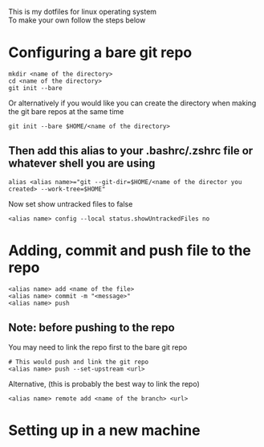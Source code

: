 This is my dotfiles for linux operating system</br> 
To make your own follow the steps below

# Configuring a bare git repo

```
mkdir <name of the directory>
cd <name of the directory>
git init --bare
```

Or alternatively if you would like you can create the directory when making the git bare repos at the same time </br> 

```
git init --bare $HOME/<name of the directory>
```

## Then add this alias to your .bashrc/.zshrc file or whatever shell you are using 

```
alias <alias name>="git --git-dir=$HOME/<name of the director you created> --work-tree=$HOME"
```

Now set show untracked files to false

```
<alias name> config --local status.showUntrackedFiles no
```

# Adding, commit and push file to the repo

```
<alias name> add <name of the file>
<alias name> commit -m "<message>"
<alias name> push
```

## Note: before pushing to the repo
You may need to link the repo first to the bare git repo

```
# This would push and link the git repo
<alias name> push --set-upstream <url>
```
Alternative, (this is probably the best way to link the repo)
```
<alias name> remote add <name of the branch> <url> 
```

# Setting up in a new machine

```










